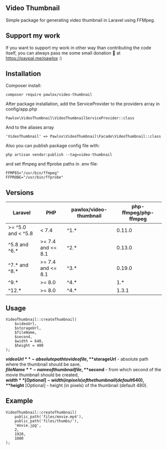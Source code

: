 ## Video Thumbnail

Simple package for generating video thumbnail in Laravel using FFMpeg.

## Support my work

If you want to support my work in other way than contributing the code itself, you can always pass me some small donation :beer: at https://paypal.me/pawlox :)

## Installation

Composer install:

```
composer require pawlox/video-thumbnail
```

After package installation, add the ServiceProvider to the providers array in config/app.php

```
Pawlox\VideoThumbnail\VideoThumbnailServiceProvider::class
```

And to the aliases array

```
'VideoThumbnail' => Pawlox\VideoThumbnail\Facade\VideoThumbnail::class
```

Also you can publish package config file with:

```
php artisan vendor:publish --tag=video-thumbnail
```

and set ffmpeg and ffprobe paths in .env file:

```
FFMPEG="/usr/bin/ffmpeg"
FFPROBE="/usr/bin/ffprobe"
```

## Versions

| Laravel             | PHP                | pawlox/video-thumbnail | php-ffmpeg/php-ffmpeg |
|---------------------|--------------------|------------------------|-----------------------|
| \>= ^5.0 and < ^5.8 | < 7.4              | ^1.*                   | 0.11.0                |
| ^5.8 and ^6.*       | \>= 7.4 and <= 8.1 | ^2.*                   | 0.13.0                |
| ^7.* and ^8.*       | \>= 7.4 and <= 8.1 | ^3.*                   | 0.19.0                |
| ^9.*                | \>= 8.0            | ^4.*                   | 1.*                   |
| ^12.*               | \>= 8.0            | ^4.*                   | 1.3.1                   |

## Usage

```
VideoThumbnail::createThumbnail(
    $videoUrl, 
    $storageUrl, 
    $fileName, 
    $second, 
    $width = 640, 
    $height = 480
);
```

**$videoUrl** - absolute path to video file,  
**$storageUrl** - absolute path where the thumbnail should be save,  
**$fileName** - name of thumbnail file,  
**$second** - from which second of the movie thumbnail should be created,  
**$width** [Optional] - width (in pixels) of the thumbnail (default 640),  
**$height** [Optional] - height (in pixels) of the thumbnail (default 480).

## Example

```
VideoThumbnail::createThumbnail(
    public_path('files/movie.mp4'), 
    public_path('files/thumbs/'), 
    'movie.jpg', 
    2, 
    1920, 
    1080
);
```
